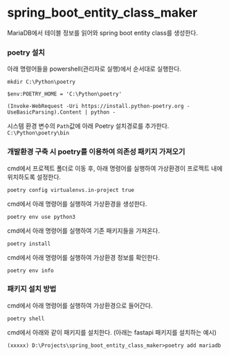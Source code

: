 # spring_boot_entity_class_maker
MariaDB에서 테이블 정보를 읽어와 spring boot entity class를 생성한다.
  
### poetry 설치
아래 명령어들을 powershell(관리자로 실행)에서 순서대로 실행한다.
```
mkdir C:\Python\poetry
```
```
$env:POETRY_HOME = 'C:\Python\poetry'
```
```
(Invoke-WebRequest -Uri https://install.python-poetry.org -UseBasicParsing).Content | python -
```
시스템 환경 변수의 `Path`값에 아래 Poetry 설치경로를 추가한다.  
`C:\Python\poetry\bin`  

### 개발환경 구축 시 poetry를 이용하여 의존성 패키지 가져오기
cmd에서 프로젝트 폴더로 이동 후, 아래 명령어를 실행하여 가상환경이 프로젝트 내에 위치하도록 설정한다.
```
poetry config virtualenvs.in-project true
```
cmd에서 아래 명령어를 실행하여 가상환경을 생성한다.
```
poetry env use python3
```
cmd에서 아래 명령어를 실행하여 기존 패키지들을 가져온다.
```
poetry install
```
cmd에서 아래 명령어를 실행하여 가상환경 정보를 확인한다.
```
poetry env info
```

### 패키지 설치 방법
cmd에서 아래 명령어를 실행하여 가상환경으로 들어간다.
```
poetry shell
```
cmd에서 아래와 같이 패키지를 설치한다. (아래는 fastapi 패키지를 설치하는 예시)
```
(xxxxx) D:\Projects\spring_boot_entity_class_maker>poetry add mariadb
```
